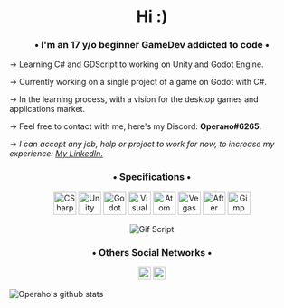<h1 align="center">Hi :)</h1>

<h3 align="center">• I'm an 17 y/o beginner GameDev addicted to code •</h3>


→ Learning C# and GDScript to working on Unity and Godot Engine.

→ Currently working on a single project of a game on Godot with C#.

→ In the learning process, with a vision for the desktop games and applications market.

→ Feel free to contact with me, here's my Discord: __**Oрегано#6265**__. 

→ _I can accept any job, help or project to work for now, to increase my experience: [My LinkedIn.](https://www.linkedin.com/in/emanuel-levi-934a861a8/)_

<h3 align= "center" >• Specifications •</h3>

<p align= "center"><img src= "https://external-content.duckduckgo.com/iu/?u=https%3A%2F%2Fcamo.githubusercontent.com%2F0617f4657fef12e8d16db45b8d73def73144b09f%2F68747470733a2f2f646576656c6f7065722e6665646f726170726f6a6563742e6f72672f7374617469632f6c6f676f2f6373686172702e706e67&f=1&nofb=1" alt="CSharp" width="40" height="40"/> <img src= "https://external-content.duckduckgo.com/iu/?u=https%3A%2F%2Fcdn4.iconfinder.com%2Fdata%2Ficons%2Fvarious-icons-2%2F476%2FUnity.png&f=1&nofb=1" alt="Unity" width="40" height="40"/> <img src= "https://external-content.duckduckgo.com/iu/?u=https%3A%2F%2Fupload.wikimedia.org%2Fwikipedia%2Fcommons%2Fthumb%2F6%2F6a%2FGodot_icon.svg%2F1200px-Godot_icon.svg.png&f=1&nofb=1" alt="Godot" width="40" height="40"/> <img src= "https://external-content.duckduckgo.com/iu/?u=https%3A%2F%2Fdevblogs.microsoft.com%2Fvisualstudio%2Fwp-content%2Fuploads%2Fsites%2F4%2F2019%2F01%2Fvisualstudio-1.png&f=1&nofb=1" alt="Visual Studio" width="40" height="40"/> <img src= "https://external-content.duckduckgo.com/iu/?u=https%3A%2F%2Fcdn.freebiesupply.com%2Flogos%2Flarge%2F2x%2Fatom-4-logo-png-transparent.png&f=1&nofb=1" alt="Atom" width="40" height="40"/> <img src= "https://external-content.duckduckgo.com/iu/?u=https%3A%2F%2Fupload.wikimedia.org%2Fwikipedia%2Fcommons%2F3%2F39%2FVegas_Pro_15.0.png&f=1&nofb=1" alt="Vegas" width="40" height="40"/> <img src= "https://cdn.freebiesupply.com/logos/large/2x/after-effects-cc-logo-png-transparent.png" alt="After Effects" width="40" height="40"/> <img src="https://external-content.duckduckgo.com/iu/?u=http%3A%2F%2Flogonoid.com%2Fimages%2Fgimp-logo.png&f=1&nofb=1" alt="Gimp" width="40" height="40"/></p>

<p align="center"><img src= "https://media0.giphy.com/media/mAOh5hpYRw4qNgF5NW/giphy.gif" alt="Gif Script"/></p>

<h3 align="center"> • Others Social Networks • </h3>

<p align="center">
<a href="https://steamcommunity.com/id/operaho/" target="blank"><img src="https://upload.wikimedia.org/wikipedia/commons/c/c1/Steam_Logo.png" alt="Steam" width="22" height="22"/></a>
<a href="https://open.spotify.com/user/akv9ck5milvydoomndra25dvc" target="blank"><img src="https://external-content.duckduckgo.com/iu/?u=http%3A%2F%2Fwww.soft32.com%2Fblog%2Fwp-content%2Fuploads%2F2016%2F08%2Fspotify_logo.png&f=1&nofb=1" alt="Spotify" width="22" height="22"/></a>
</p>

![Operaho's github stats](https://github-readme-stats.vercel.app/api?username=oOperaho)
